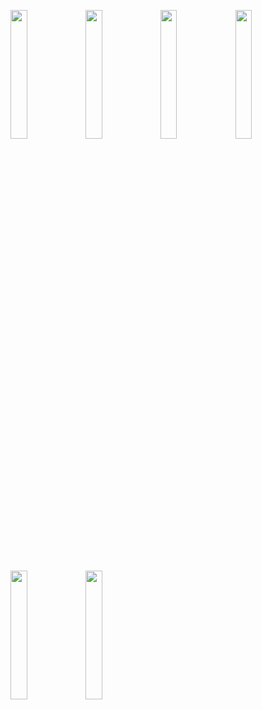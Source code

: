 <img src="https://drive.google.com/uc?export=view&id=14yV7aKzfahYwWPWZDn3u0k8kcBoJ8NMM" width="23%"></img> </img> <img src="https://drive.google.com/uc?export=view&id=1Piw1ntm7iFq5L4beNoOp89PIsNhuGlxI" width="23%"></img> <img src="https://drive.google.com/uc?export=view&id=1VOa282FCLC-JX_SQYwVqVt5oyb2TP2ak" width="23%"></img> <img src="https://drive.google.com/uc?export=view&id=13Oe_A5NP_NryqYAqk9dk9GMw2cnMxq4-" width="23%"></img> <img src="https://drive.google.com/uc?export=view&id=1TZEhGmzqmytHNbFZbe7OAsOw1ySPqm0r" width="23%"></img> <img src="https://drive.google.com/uc?export=view&id=1XRGgyKB50XqIEOMLzpwiL4c0UvYDg14t" width="23%"></img>
